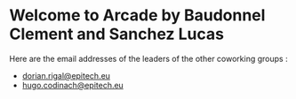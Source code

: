 # Welcome to Arcade by Baudonnel Clement and Sanchez Lucas

Here are the email addresses of the leaders of the other coworking groups : 

 - dorian.rigal@epitech.eu
 - hugo.codinach@epitech.eu
